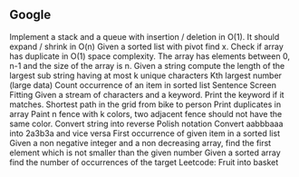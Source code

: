 ## Google
Implement a stack and a queue with insertion / deletion in O(1). It should expand / shrink in O(n)
Given a sorted list with pivot find x.
Check if array has duplicate in O(1) space complexity. The array has elements between 0, n-1 and the size of the array is n.
Given a string compute the length of the largest sub string having at most k unique characters
Kth largest number (large data)
Count occurrence of an item in sorted list
Sentence Screen Fitting
Given a stream of characters and a keyword. Print the keyword if it matches.
Shortest path in the grid from bike to person
Print duplicates in array
Paint n fence with k colors, two adjacent fence should not have the same color. 
Convert string into reverse Polish notation 
Convert aabbbaaa into 2a3b3a and vice versa 
First occurrence of given item in a sorted list 
Given a non negative integer and a non decreasing array, find the first element which is not smaller than the given number 
Given a sorted array find the number of occurrences of the target 
Leetcode: Fruit into basket 
